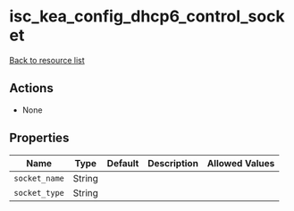 # isc_kea_config_dhcp6_control_socket

[Back to resource list](../README.md#resources)

## Actions

- None

## Properties

| Name          | Type   | Default | Description | Allowed Values |
| ------------- | ------ | ------- | ----------- | -------------- |
| `socket_name` | String |         |             |                |
| `socket_type` | String |         |             |                |
